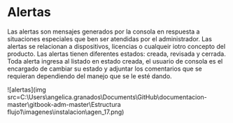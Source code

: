 
# Alertas

Las alertas son mensajes generados por la consola en respuesta a situaciones especiales que ben ser atendidas por el administrador. Las alertas se relacionan a dispositivos, licencias o cualqueir iotro concepto del producto. Las alertas tienen diferentes estados: creada, revisada y cerrada. Toda alerta ingresa al listado en estado creada, el usuario de consola es el encargado de cambiar su estado y adjuntar los comentarios que se requieran dependiendo del manejo que se le esté dando.

![alertas](img src=C:\Users\angelica.granados\Documents\GitHub\documentacion-master\gitbook-adm-master\Estructura flujo1\imagenes\instalacion\agen_17.png)
